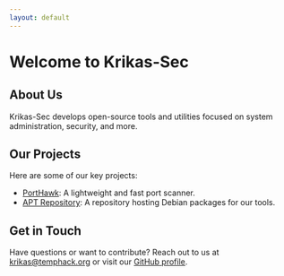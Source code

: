```yaml
---
layout: default
---
```

# Welcome to Krikas-Sec

## About Us
Krikas-Sec develops open-source tools and utilities focused on system administration, security, and more.

## Our Projects
Here are some of our key projects:
- [PortHawk](https://github.com/Krikas-Sec/PortHawk): A lightweight and fast port scanner.
- [APT Repository](https://Krikas-Sec.github.io/apt-repo): A repository hosting Debian packages for our tools.

## Get in Touch
Have questions or want to contribute? Reach out to us at [krikas@temphack.org](mailto:krikas@temphack.org) or visit our [GitHub profile](https://github.com/Krikas-Sec).